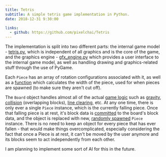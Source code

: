 ```yaml
---
title: Tetris
subtitle: A simple tetris game implementation in Python.
date: 2018-12-31 9:30:00

links:
  - github: https://github.com/pixelchai/Tetris
---
```


The implementation is split into two different parts: the internal game model - [tetris.py](https://github.com/pixelchai/Tetris/blob/master/tetris.py), which is independent of all graphics and is the core of the game, and the graphics engine - [gfx_engine.py](https://github.com/pixelchai/Tetris/blob/master/gfx_engine.py) which provides a user interface to the internal game model, as well as handling drawing and graphics-related stuff through the use of PyGame.

Each `Piece` has an array of rotation configurations associated with it, as well as a [function](https://github.com/pixelchai/Tetris/blob/master/tetris.py#L237) which calculates the width of the piece, used for when pieces are spawned (to make sure they aren't cut off).

The `Board` object handles almost all of the actual [game logic](https://github.com/pixelchai/Tetris/blob/master/tetris.py#L386) such as [gravity](https://github.com/pixelchai/Tetris/blob/master/tetris.py#L415), [collision](https://github.com/pixelchai/Tetris/blob/master/tetris.py#L338) (overlapping blocks), [line clearing](https://github.com/pixelchai/Tetris/blob/master/tetris.py#L400), etc. At any one time, there is only ever a single `Piece` instance, which is the currently falling piece. Once that falling piece is at rest, it's block data is [committed](https://github.com/pixelchai/Tetris/blob/master/tetris.py#L291) to the board's block data, and the object is replaced with new, [randomly spawned](https://github.com/pixelchai/Tetris/blob/master/tetris.py#L320) `Piece` instance. There is no need to keep an object for every piece that has ever fallen - that would make things overcomplicated, especially considering the fact that once a Piece is at rest, it can't be moved by the user anymore and its blocks seem to act independently from each other.

I am planning to implement some sort of AI for this in the future.
